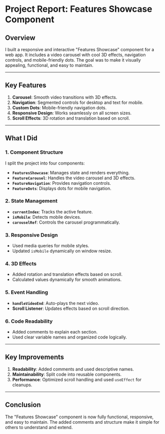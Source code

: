 # Project Report: Features Showcase Component

## Overview
I built a responsive and interactive "Features Showcase" component for a web app. It includes a video carousel with cool 3D effects, navigation controls, and mobile-friendly dots. The goal was to make it visually appealing, functional, and easy to maintain.

---

## Key Features
1. **Carousel**: Smooth video transitions with 3D effects.
2. **Navigation**: Segmented controls for desktop and text for mobile.
3. **Custom Dots**: Mobile-friendly navigation dots.
4. **Responsive Design**: Works seamlessly on all screen sizes.
5. **Scroll Effects**: 3D rotation and translation based on scroll.

---

## What I Did

### 1. Component Structure
I split the project into four components:
- **`FeaturesShowcase`**: Manages state and renders everything.
- **`FeatureCarousel`**: Handles the video carousel and 3D effects.
- **`FeatureNavigation`**: Provides navigation controls.
- **`FeatureDots`**: Displays dots for mobile navigation.

### 2. State Management
- **`currentIndex`**: Tracks the active feature.
- **`isMobile`**: Detects mobile devices.
- **`carouselRef`**: Controls the carousel programmatically.

### 3. Responsive Design
- Used media queries for mobile styles.
- Updated `isMobile` dynamically on window resize.

### 4. 3D Effects
- Added rotation and translation effects based on scroll.
- Calculated values dynamically for smooth animations.

### 5. Event Handling
- **`handleVideoEnd`**: Auto-plays the next video.
- **Scroll Listener**: Updates effects based on scroll direction.

### 6. Code Readability
- Added comments to explain each section.
- Used clear variable names and organized code logically.

---

## Key Improvements
1. **Readability**: Added comments and used descriptive names.
2. **Maintainability**: Split code into reusable components.
3. **Performance**: Optimized scroll handling and used `useEffect` for cleanups.

---

## Conclusion
The "Features Showcase" component is now fully functional, responsive, and easy to maintain. The added comments and structure make it simple for others to understand and extend.